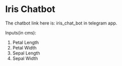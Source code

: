 # Iris Chatbot
 
The chatbot link here is: iris_chat_bot  in telegram app.

Inputs(in cms):
 1. Petal Length 
 2. Petal Width
 3. Sepal Length
 4. Sepal Width



